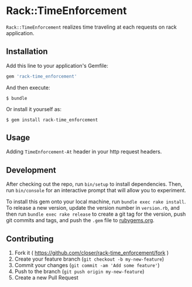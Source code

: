 # Rack::TimeEnforcement

`Rack::TimeEnforcement` realizes time traveling at each requests on rack application.

## Installation

Add this line to your application's Gemfile:

```ruby
gem 'rack-time_enforcement'
```

And then execute:

    $ bundle

Or install it yourself as:

    $ gem install rack-time_enforcement

## Usage

Adding `TimeEnforcement-At` header in your http request headers.

## Development

After checking out the repo, run `bin/setup` to install dependencies. Then, run `bin/console` for an interactive prompt that will allow you to experiment.

To install this gem onto your local machine, run `bundle exec rake install`. To release a new version, update the version number in `version.rb`, and then run `bundle exec rake release` to create a git tag for the version, push git commits and tags, and push the `.gem` file to [rubygems.org](https://rubygems.org).

## Contributing

1. Fork it ( https://github.com/closer/rack-time_enforcement/fork )
2. Create your feature branch (`git checkout -b my-new-feature`)
3. Commit your changes (`git commit -am 'Add some feature'`)
4. Push to the branch (`git push origin my-new-feature`)
5. Create a new Pull Request
